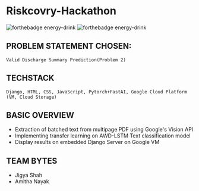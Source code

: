 # Riskcovry-Hackathon

![forthebadge energy-drink](https://forthebadge.com/images/badges/check-it-out.svg)
![forthebadge energy-drink](https://forthebadge.com/images/badges/powered-by-black-magic.svg)

## PROBLEM STATEMENT CHOSEN:
    Valid Discharge Summary Prediction(Problem 2)
    
## TECHSTACK
    Django, HTML, CSS, JavaScript, Pytorch+FastAI, Google Cloud Platform (VM, Cloud Storage)
    
## BASIC OVERVIEW
- Extraction of batched text from multipage PDF using Google's Vision API
- Implementing transfer learning on AWD-LSTM Text classification model
- Display results on embedded Django Server on Google VM

## TEAM BYTES
* Jigya Shah
* Amitha Nayak
